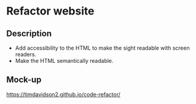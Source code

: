# Refactor website

## Description

- Add accessibility to the HTML to make the sight readable with screen readers.
- Make the HTML semantically readable.

## Mock-up

https://timdavidson2.github.io/code-refactor/
